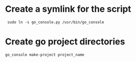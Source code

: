 # Create a symlink for the script
     sudo ln -s go_console.py /usr/bin/go_console
 
# Create go project directories 
    go_console make-project project_name
